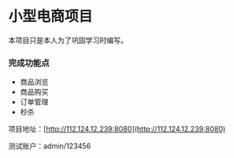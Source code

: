 # 小型电商项目
本项目只是本人为了巩固学习时编写。
### 完成功能点
* 商品浏览
* 商品购买
* 订单管理
* 秒杀


项目地址：[http://112.124.12.239:8080](http://112.124.12.239:8080)

测试账户：admin/123456
